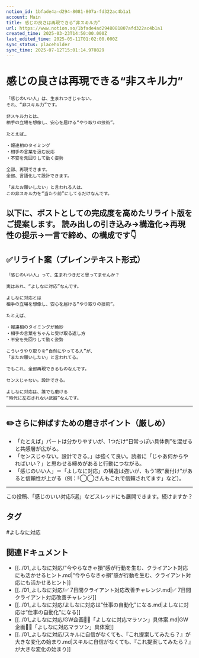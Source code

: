 ```yaml
---
notion_id: 1bfade4a-d294-8081-807a-fd322ac4b1a1
account: Main
title: 感じの良さは再現できる“非スキル力”
url: https://www.notion.so/1bfade4ad2948081807afd322ac4b1a1
created_time: 2025-03-23T14:50:00.000Z
last_edited_time: 2025-05-11T01:02:00.000Z
sync_status: placeholder
sync_time: 2025-07-12T15:01:14.970829
---
```

# 感じの良さは再現できる“非スキル力”

```plain text
「感じのいい人」は、生まれつきじゃない。
それ、“非スキル力”です。

非スキル力とは、
相手の立場を想像し、安心を届ける“やり取りの技術”。

たとえば…

・報連相のタイミング
・相手の言葉を汲む反応
・不安を先回りして動く姿勢

全部、再現できます。
全部、言語化して設計できます。

「またお願いしたい」と言われる人は、
この非スキル力を“当たり前”にしてるだけなんです。
```
以下に、ポストとしての完成度を高めたリライト版をご提案します。
読み出しの引き込み→構造化→再現性の提示→一言で締め、の構成です👇
---
## ✅リライト案（プレインテキスト形式）
```plain text
「感じのいい人」って、生まれつきだと思ってませんか？

実はあれ、“よしなに対応”なんです。

よしなに対応とは
相手の立場を想像し、安心を届ける“やり取りの技術”。

たとえば、

・報連相のタイミングが絶妙
・相手の言葉をちゃんと受け取る返し方
・不安を先回りして動く姿勢

こういうやり取りを“自然にやってる人”が、
「またお願いしたい」と言われてる。

でもこれ、全部再現できるものなんです。

センスじゃない。設計できる。

よしなに対応は、誰でも磨ける
“時代に左右されない武器”なんです。
```
---
## ✏️さらに伸ばすための磨きポイント（厳しめ）
- 「たとえば」パートは分かりやすいが、1つだけ“日常っぽい具体例”を混ぜると共感層が広がる。
- 「センスじゃない。設計できる。」は強くて良い。読者に「じゃあ何からやればいい？」と思わせる締めがあると行動につながる。
- 「感じのいい人」＝「よしなに対応」の構造は強いが、もう1枚“裏付け”があると信頼性が上がる（例：「◯◯さんもこれで信頼されてます」など）。
---
この投稿、「感じのいい対応5選」などスレッドにも展開できます。続けますか？

## タグ

#よしなに対応 

## 関連ドキュメント

- [[../01_よしなに対応/“今やらなきゃ損”感が行動を生む、クライアント対応にも活かせるヒント.md|“今やらなきゃ損”感が行動を生む、クライアント対応にも活かせるヒント]]
- [[../01_よしなに対応/✅ 7日間クライアント対応改善チャレンジ.md|✅ 7日間クライアント対応改善チャレンジ]]
- [[../01_よしなに対応/よしなに対応は“仕事の自動化”になる.md|よしなに対応は“仕事の自動化”になる]]
- [[../01_よしなに対応/GW企画🏃‍♂️「よしなに対応マラソン」具体案.md|GW企画🏃‍♂️「よしなに対応マラソン」具体案]]
- [[../01_よしなに対応/スキルに自信がなくても、『これ提案してみたら？』が大きな変化の始まり.md|スキルに自信がなくても、『これ提案してみたら？』が大きな変化の始まり]]
